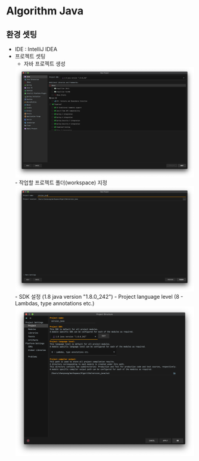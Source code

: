 # Algorithm Java

## 환경 셋팅

- IDE : IntelliJ IDEA
- 프로젝트 셋팅
    - 자바 프로젝트 생성
    <img src="./img/1.png" />
    - 작업할 프로젝트 폴더(workspace) 지정
    <img src="./img/2.png" />
    - SDK 설정 (1.8 java version "1.8.0_242")
    - Project language level (8 - Lambdas, type annotations etc.)
    <img src="./img/3.png" />